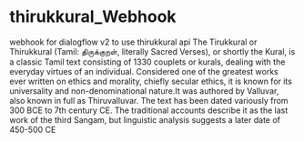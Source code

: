# thirukkural_Webhook
webhook for dialogflow v2 to use thirukkural api
The Tirukkural or Thirukkural (Tamil: திருக்குறள், literally Sacred Verses), or shortly the Kural, is a classic Tamil text consisting of 1330 couplets or kurals, dealing with the everyday virtues of an individual.
Considered one of the greatest works ever written on ethics and morality, chiefly secular ethics, it is known for its universality and non-denominational nature.It was authored by Valluvar, also known in full as Thiruvalluvar. The text has been dated variously from 300 BCE to 7th century CE.
The traditional accounts describe it as the last work of the third Sangam, but linguistic analysis suggests a later date of 450-500 CE
